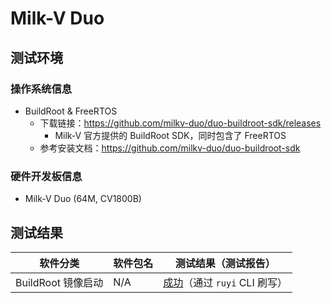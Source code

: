 # Milk-V Duo

## 测试环境

### 操作系统信息

- BuildRoot & FreeRTOS
  - 下载链接：https://github.com/milkv-duo/duo-buildroot-sdk/releases
    - Milk-V 官方提供的 BuildRoot SDK，同时包含了 FreeRTOS
  - 参考安装文档：https://github.com/milkv-duo/duo-buildroot-sdk

### 硬件开发板信息

- Milk-V Duo (64M, CV1800B)

## 测试结果

| 软件分类           | 软件包名 | 测试结果（测试报告）                |
|----------------|----------|-----------------------------|
| BuildRoot 镜像启动 | N/A      | [成功][Duo]（通过 `ruyi` CLI 刷写） |

[Duo]: ./BuildRoot/README.md
